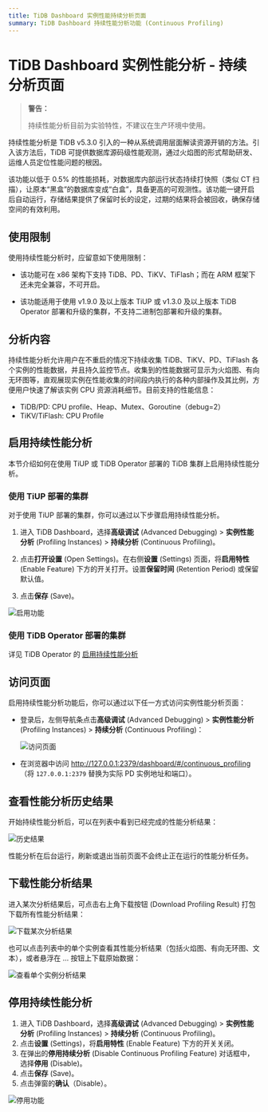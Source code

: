 ```yaml
---
title: TiDB Dashboard 实例性能持续分析页面
summary: TiDB Dashboard 持续性能分析功能 (Continuous Profiling)
---
```


# TiDB Dashboard 实例性能分析 - 持续分析页面

> **警告：**
>
> 持续性能分析目前为实验特性，不建议在生产环境中使用。

持续性能分析是 TiDB v5.3.0 引入的一种从系统调用层面解读资源开销的方法。引入该方法后，TiDB 可提供数据库源码级性能观测，通过火焰图的形式帮助研发、运维人员定位性能问题的根因。

该功能以低于 0.5% 的性能损耗，对数据库内部运行状态持续打快照（类似 CT 扫描），让原本“黑盒”的数据库变成“白盒”，具备更高的可观测性。该功能一键开启后自动运行，存储结果提供了保留时长的设定，过期的结果将会被回收，确保存储空间的有效利用。

## 使用限制

使用持续性能分析时，应留意如下使用限制：

- 该功能可在 x86 架构下支持 TiDB、PD、TiKV、TiFlash；而在 ARM 框架下还未完全兼容，不可开启。

- 该功能适用于使用 v1.9.0 及以上版本 TiUP 或 v1.3.0 及以上版本 TiDB Operator 部署和升级的集群，不支持二进制包部署和升级的集群。

## 分析内容

持续性能分析允许用户在不重启的情况下持续收集 TiDB、TiKV、PD、TiFlash 各个实例的性能数据，并且持久监控节点。收集到的性能数据可显示为火焰图、有向无环图等，直观展现实例在性能收集的时间段内执行的各种内部操作及其比例，方便用户快速了解该实例 CPU 资源消耗细节。目前支持的性能信息：

- TiDB/PD: CPU profile、Heap、Mutex、Goroutine（debug=2）
- TiKV/TiFlash: CPU Profile

## 启用持续性能分析

本节介绍如何在使用 TiUP 或 TiDB Operator 部署的 TiDB 集群上启用持续性能分析。

### 使用 TiUP 部署的集群

对于使用 TiUP 部署的集群，你可以通过以下步骤启用持续性能分析。

1. 进入 TiDB Dashboard，选择**高级调试** (Advanced Debugging) > **实例性能分析** (Profiling Instances) > **持续分析** (Continuous Profiling)。

2. 点击**打开设置** (Open Settings)。在右侧**设置** (Settings) 页面，将**启用特性** (Enable Feature) 下方的开关打开。设置**保留时间** (Retention Period) 或保留默认值。

3. 点击**保存** (Save)。

![启用功能](https://docs-download.pingcap.com/media/images/docs-cn/dashboard/dashboard-conprof-start.png)

### 使用 TiDB Operator 部署的集群

详见 TiDB Operator 的 [启用持续性能分析](https://docs.pingcap.com/zh/tidb-in-kubernetes/dev/access-dashboard#启用持续性能分析)

## 访问页面

启用持续性能分析功能后，你可以通过以下任一方式访问实例性能分析页面：

- 登录后，左侧导航条点击**高级调试** (Advanced Debugging) > **实例性能分析** (Profiling Instances) > **持续分析** (Continuous Profiling)：

  ![访问页面](https://docs-download.pingcap.com/media/images/docs-cn/dashboard/dashboard-conprof-access.png)

- 在浏览器中访问 <http://127.0.0.1:2379/dashboard/#/continuous_profiling>（将 `127.0.0.1:2379` 替换为实际 PD 实例地址和端口）。

## 查看性能分析历史结果

开始持续性能分析后，可以在列表中看到已经完成的性能分析结果：

![历史结果](https://docs-download.pingcap.com/media/images/docs-cn/dashboard/dashboard-conprof-history.png)

性能分析在后台运行，刷新或退出当前页面不会终止正在运行的性能分析任务。

## 下载性能分析结果

进入某次分析结果后，可点击右上角下载按钮 (Download Profiling Result) 打包下载所有性能分析结果：

![下载某次分析结果](https://docs-download.pingcap.com/media/images/docs-cn/dashboard/dashboard-conprof-download.png)

也可以点击列表中的单个实例查看其性能分析结果（包括火焰图、有向无环图、文本），或者悬浮在 ... 按钮上下载原始数据：

![查看单个实例分析结果](https://docs-download.pingcap.com/media/images/docs-cn/dashboard/dashboard-conprof-single.png)

## 停用持续性能分析

1. 进入 TiDB Dashboard，选择**高级调试** (Advanced Debugging) > **实例性能分析** (Profiling Instances) > **持续分析** (Continuous Profiling)。
2. 点击**设置** (Settings)，将**启用特性** (Enable Feature) 下方的开关关闭。
3. 在弹出的**停用持续分析** (Disable Continuous Profiling Feature) 对话框中，选择**停用** (Disable)。
4. 点击**保存** (Save)。
5. 点击弹窗的**确认**（Disable）。

![停用功能](https://docs-download.pingcap.com/media/images/docs-cn/dashboard/dashboard-conprof-stop.png)
